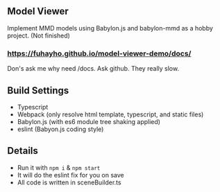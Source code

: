 ## Model Viewer

Implement MMD models using Babylon.js and babylon-mmd as a hobby project.
(Not finished)

### https://fuhayho.github.io/model-viewer-demo/docs/

Don's ask me why need /docs. Ask github. They really slow.

## Build Settings

- Typescript
- Webpack (only resolve html template, typescript, and static files)
- Babylon.js (with es6 module tree shaking applied)
- eslint (Babyon.js coding style)

## Details

- Run it with `npm i` & `npm start`
- It will do the eslint fix for you on save
- All code is written in sceneBuilder.ts
